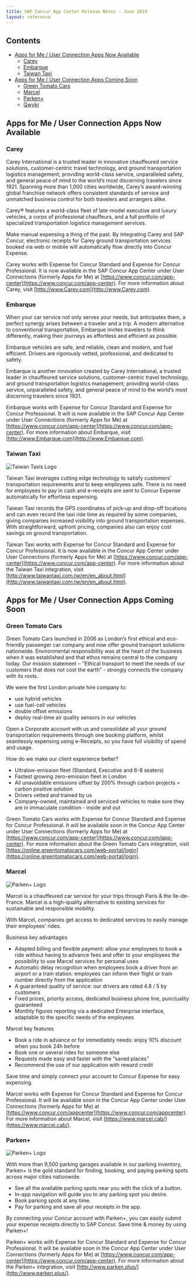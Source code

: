 ```yaml
---
title: SAP Concur App Center Release Notes - June 2018
layout: reference
---
```


## Contents

* [Apps for Me / User Connection Apps Now Available](#apps-for-me-now-available-connection)
  * [Carey](#Carey)
  * [Embarque](#Embarque)
  * [Taiwan Taxi](#taiwan-taxi)
* [Apps for Me / User Connection Apps Coming Soon](#apps-for-me-connection-coming-soon)
  * [Green Tomato Cars](#green-tomato-cars)
  * [Marcel](#marcel)
  * [Parken+](#parken+)
  * [Qwykr](#qwykr)

## <a name="apps-for-me-now-available-connection"></a>Apps for Me / User Connection Apps Now Available

### <a name="Carey"></a>Carey

Carey International is a trusted leader in innovative chauffeured service solutions, customer-centric travel technology, and ground transportation logistics management; providing world-class service, unparalleled safety, and general peace of mind to the world’s most discerning travelers since 1921. Spanning more than 1,000 cities worldwide, Carey’s award-winning global franchise network offers consistent standards of service and unmatched business control for both travelers and arrangers alike.

Carey® features a world-class fleet of late-model executive and luxury vehicles, a corps of professional chauffeurs, and a full portfolio of specialized transportation logistics management services.

Make manual expensing a thing of the past. By integrating Carey and SAP Concur, electronic receipts for Carey ground transportation services booked via web or mobile will automatically flow directly into Concur Expense.

Carey works with Expense for Concur Standard and Expense for Concur Professional. It is now available in the SAP Concur App Center under User Connections (formerly Apps for
Me) at [https://www.concur.com/app-center](https://www.concur.com/app-center). For more information about Carey, visit [http://www.Carey.com](http://www.Carey.com).

### <a name="Embarque"></a>Embarque

When your car service not only serves your needs, but anticipates them, a perfect synergy arises between a traveler and a trip. A modern alternative to conventional transportation, Embarque invites travelers to think differently, making their journeys as effortless and efficient as possible.

Embarque vehicles are safe, and reliable, clean and modern, and fuel efficient. Drivers are rigorously vetted, professional, and dedicated to safety.

Embarque is another innovation created by Carey International, a trusted leader in chauffeured service solutions, customer-centric travel technology, and ground transportation logistics management; providing world-class service, unparalleled safety, and general peace of mind to the world’s most discerning travelers since 1921.

Embarque works with Expense for Concur Standard and Expense for Concur Professional. It will is now available in the SAP Concur App Center under User Connections (formerly Apps for
Me) at [https://www.concur.com/app-center](https://www.concur.com/app-center). For more information about Embarque, visit [http://www.Embarque.com](http://www.Embarque.com).

### <a name="taiwan-taxi"></a>Taiwan Taxi

![Taiwan Taxis Logo](./app-center-2018-06-01-taiwan-taxis-logo.png)

Taiwan Taxi leverages cutting edge technology to satisfy customers’ transportation requirements and to keep employees safe. There is no need for employees to pay in cash and e-receipts are sent to Concur Expense automatically for effortless expensing.

Taiwan Taxi records the GPS coordinates of pick-up and drop-off locations and can even record the taxi ride time as required by some companies, giving companies increased visibility into ground transportation expenses. With straightforward, upfront pricing, companies also can enjoy cost savings on ground transportation.

Taiwan Taxi works with Expense for Concur Standard and Expense for Concur Professional. It is now available in the Concur App Center under User Connections (formerly Apps for Me) at [https://www.concur.com/app-center](https://www.concur.com/app-center). For more information about the Taiwan Taxi integration, visit [http://www.taiwantaxi.com.tw/en/en_about.html](http://www.taiwantaxi.com.tw/en/en_about.html).

## <a name="apps-for-me-connection-coming-soon"></a>Apps for Me / User Connection Apps Coming Soon

### <a name="green-tomato-cars"></a>Green Tomato Cars

Green Tomato Cars launched in 2006 as London’s first ethical and eco-friendly passenger car company and now offer ground transport solutions nationwide. Environmental responsibility was at the heart of the business when it was established and that ethos remains central to the company today. Our mission statement – ‘’Ethical transport to meet the needs of our customers that does not cost the earth” - strongly connects the company with its roots.

We were the first London private hire company to:
  * use hybrid vehicles
  * use fuel-cell vehicles
  * double offset emissions
  * deploy real-time air quality sensors in our vehicles

Open a Corporate account with us and consolidate all your ground transportation requirements through one booking platform, whilst seamlessly expensing using e-Receipts, so you have full visibility of spend and usage.

How do we make our client experience better?
  * Ultralow-emission fleet (Standard, Executive and 6-8 seaters)
  * Fastest growing zero-emission fleet in London
  * All unavoidable emissions offset by 200% through carbon projects = carbon positive solution
  * Drivers vetted and trained by us
  * Company-owned, maintained and serviced vehicles to make sure they are in immaculate condition - inside and out

Green Tomato Cars works with Expense for Concur Standard and Expense for Concur Professional. It will be available soon in the Concur App Center under User Connections (formerly Apps for
Me) at [https://www.concur.com/app-center](https://www.concur.com/app-center). For more information about the Green Tomato Cars integration, visit [https://online.greentomatocars.com/web-portal/login](https://online.greentomatocars.com/web-portal/login).

### <a name="marcel"></a>Marcel

![Parken+ Logo](./app-center-2018-06-01-marcel-logo.png)

Marcel is a chauffeured car service for your trips through Paris & the Ile-de-France. Marcel is a high-quality alternative to existing services for sustainable and responsible mobility.

With Marcel, companies get access to dedicated services to easily manage their employees' rides.

Business key advantages

* Adapted billing and flexible payment: allow your employees to book a ride without having to advance fees and offer to your employees the possibility to use Marcel services for personal uses
* Automatic delay recognition when employees book a driver from an airport or a train station: employees can inform their flight or train number directly from the application
* A guaranteed quality of service: our drivers are rated 4.8 / 5 by customers
* Fixed prices, priority access, dedicated business phone line, punctuality guaranteed
* Monthly figures reporting via a dedicated Enterprise interface, adaptable to the specific needs of the employees

Marcel key features
* Book a ride in advance or for immediately needs: enjoy 10% discount when you book 24h before
* Book one or several rides for someone else
* Requests made easy and faster with the “saved places”
* Recommend the use of our application with reward credit

Save time and simply connect your account to Concur Expense for easy expensing.

Marcel works with Expense for Concur Standard and Expense for Concur Professional. It will be available soon in the Concur App Center under User Connections (formerly Apps for Me) at [https://www.concur.com/appcenter](https://www.concur.com/appcenter). For more information about Marcel, visit [https://www.marcel.cab/](https://www.marcel.cab/).

### <a name="parken+"></a>Parken+

![Parken+ Logo](./app-center-2018-06-01-parken-logo.png)

With more than 9,500 parking garages available in our parking inventory, Parken+ is the gold standard for finding, booking, and paying parking spots across major cities nationwide.

* See all the available parking spots near you with the click of a button.
* In-app navigation will guide you to any parking spot you desire.
* Book parking spots at any time.
* Pay for parking and save all your receipts in the app.

By connecting your Concur account with Parken+, you can easily submit your expense receipts directly to SAP Concur. Save time & money by using Parken+!

Parken+ works with Expense for Concur Standard and Expense for Concur Professional. It will be available soon in the Concur App Center under User Connections (formerly Apps for Me) at [https://www.concur.com/app-center](https://www.concur.com/app-center). For more information about the Parken+ integration, visit
[http://www.parken.plus/](http://www.parken.plus/).
